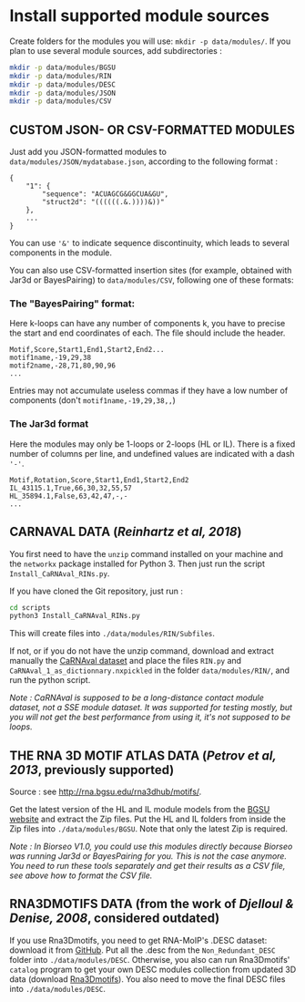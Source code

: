 Install supported module sources
==================================
Create folders for the modules you will use: `mkdir -p data/modules/`. If you plan to use several module sources, add subdirectories :
```bash
mkdir -p data/modules/BGSU
mkdir -p data/modules/RIN
mkdir -p data/modules/DESC
mkdir -p data/modules/JSON
mkdir -p data/modules/CSV
```

## CUSTOM JSON- OR CSV-FORMATTED MODULES
Just add you JSON-formatted modules to `data/modules/JSON/mydatabase.json`, according to the following format : 
```
{
    "1": {
        "sequence": "ACUAGCG&GGCUA&GU",
        "struct2d": "((((((.&.))))&))"
    },
    ...
}
```
You can use `'&'` to indicate sequence discontinuity, which leads to several components in the module.

You can also use CSV-formatted insertion sites (for example, obtained with Jar3d or BayesPairing) to `data/modules/CSV`, following one of these formats:

### The "BayesPairing" format:
Here k-loops can have any number of components k, you have to precise the start and end coordinates of each. The file should include the header.
```
Motif,Score,Start1,End1,Start2,End2...
motif1name,-19,29,38
motif2name,-28,71,80,90,96
...
```
Entries may not accumulate useless commas if they have a low number of components (don't `motif1name,-19,29,38,,`)

### The Jar3d format
Here the modules may only be 1-loops or 2-loops (HL or IL). There is a fixed number of columns per line, and undefined values are indicated with a dash `'-'`.
```
Motif,Rotation,Score,Start1,End1,Start2,End2
IL_43115.1,True,66,30,32,55,57
HL_35894.1,False,63,42,47,-,-
...
```

## CARNAVAL DATA (*Reinhartz et al, 2018*)

You first need to have the `unzip` command installed on your machine and the `networkx` package installed for Python 3. Then just run the script `Install_CaRNAval_RINs.py`.

If you have cloned the Git repository, just run :
```bash
cd scripts
python3 Install_CaRNAval_RINs.py
```
This will create files into `./data/modules/RIN/Subfiles`.

If not, or if you do not have the unzip command, download and extract manually the [CaRNAval dataset](http://carnaval.lri.fr/carnaval_dataset.zip) and place the files `RIN.py` and `CaRNAval_1_as_dictionnary.nxpickled` in the folder `data/modules/RIN/`, and run the python script.

*Note : CaRNAval is supposed to be a long-distance contact module dataset, not a SSE module dataset. It was supported for testing mostly, but you will not get the best performance from using it, it's not supposed to be loops.*

## THE RNA 3D MOTIF ATLAS DATA (*Petrov et al, 2013*, previously supported)
Source : see http://rna.bgsu.edu/rna3dhub/motifs/.

Get the latest version of the HL and IL module models from the [BGSU website](http://rna.bgsu.edu/data/jar3d/models/) and extract the Zip files. Put the HL and IL folders from inside the Zip files into `./data/modules/BGSU`. Note that only the latest Zip is required.

*Note : In Biorseo V1.0, you could use this modules directly because Biorseo was running Jar3d or BayesPairing for you. This is not the case anymore. You need to run these tools separately and get their results as a CSV file, see above how to format the CSV file.*

## RNA3DMOTIFS DATA (from the work of *Djelloul & Denise, 2008*, considered outdated)

If you use Rna3Dmotifs, you need to get RNA-MoIP's .DESC dataset: download it from [GitHub](https://github.com/McGill-CSB/RNAMoIP/blob/master/CATALOGUE.tgz). Put all the .desc from the `Non_Redundant_DESC` folder into `./data/modules/DESC`. Otherwise, you also can run Rna3Dmotifs' `catalog` program to get your own DESC modules collection from updated 3D data (download [Rna3Dmotifs](https://rna3dmotif.lri.fr/Rna3Dmotif.tgz)). You also need to move the final DESC files into `./data/modules/DESC`.
